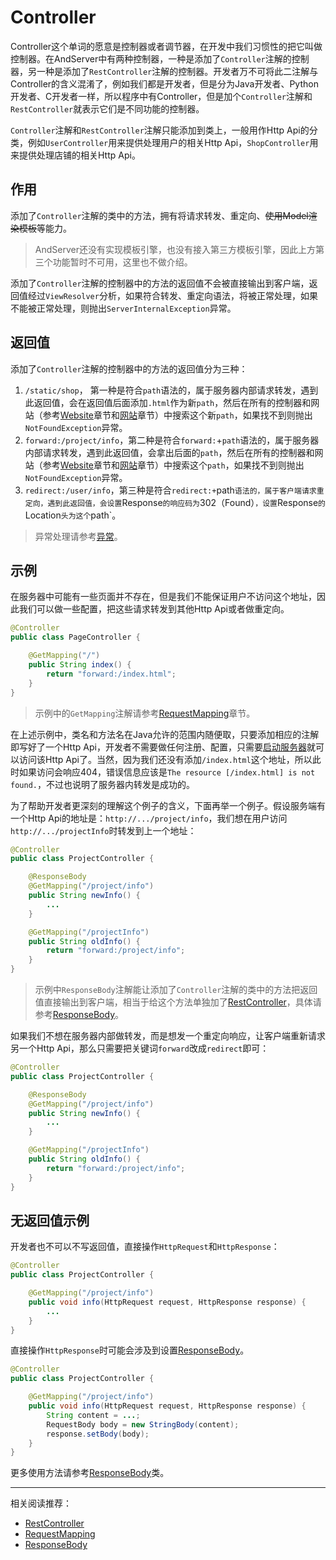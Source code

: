 # Controller

Controller这个单词的愿意是控制器或者调节器，在开发中我们习惯性的把它叫做控制器。在AndServer中有两种控制器，一种是添加了`Controller`注解的控制器，另一种是添加了`RestController`注解的控制器。开发者万不可将此二注解与Controller的含义混淆了，例如我们都是开发者，但是分为Java开发者、Python开发者、C开发者一样，所以程序中有Controller，但是加个`Controller`注解和`RestController`就表示它们是不同功能的控制器。

`Controller`注解和`RestController`注解只能添加到类上，一般用作Http Api的分类，例如`UserController`用来提供处理用户的相关Http Api，`ShopController`用来提供处理店铺的相关Http Api。

## 作用
添加了`Controller`注解的类中的方法，拥有将请求转发、重定向、~~使用Model渲染模板~~等能力。

> AndServer还没有实现模板引擎，也没有接入第三方模板引擎，因此上方第三个功能暂时不可用，这里也不做介绍。

添加了`Controller`注解的控制器中的方法的返回值不会被直接输出到客户端，返回值经过`ViewResolver`分析，如果符合转发、重定向语法，将被正常处理，如果不能被正常处理，则抛出`ServerInternalException`异常。

## 返回值
添加了`Controller`注解的控制器中的方法的返回值分为三种：  

1. `/static/shop`， 第一种是符合`path`语法的，属于服务器内部请求转发，遇到此返回值，会在返回值后面添加`.html`作为新`path`，然后在所有的控制器和网站（参考[Website](Website.md)章节和[网站](../website/README.md)章节）中搜索这个新`path`，如果找不到则抛出`NotFoundException`异常。  
2. `forward:/project/info`，第二种是符合`forward:`+`path`语法的，属于服务器内部请求转发，遇到此返回值，会拿出后面的`path`，然后在所有的控制器和网站（参考[Website](Website.md)章节和[网站](../website/README.md)章节）中搜索这个`path`，如果找不到则抛出`NotFoundException`异常。  
3. `redirect:/user/info`，第三种是符合`redirect:+`path`语法的，属于客户端请求重定向，遇到此返回值，会设置`Response`的响应码为`302（Found）`，设置`Response`的`Location`头为这个`path`。

> 异常处理请参考[异常](../class/ExceptionResolver.md)。

## 示例
在服务器中可能有一些页面并不存在，但是我们不能保证用户不访问这个地址，因此我们可以做一些配置，把这些请求转发到其他Http Api或者做重定向。

```java
@Controller
public class PageController {

    @GetMapping("/")
    public String index() {
        return "forward:/index.html";
    }
}
```

> 示例中的`GetMapping`注解请参考[RequestMapping](RequestMapping.md)章节。

在上述示例中，类名和方法名在Java允许的范围内随便取，只要添加相应的注解即写好了一个Http Api，开发者不需要做任何注册、配置，只需要[启动服务器](/Server.md)就可以访问该Http Api了。当然，因为我们还没有添加`/index.html`这个地址，所以此时如果访问会响应404，错误信息应该是`The resource [/index.html] is not found.`，不过也说明了服务器内转发是成功的。

为了帮助开发者更深刻的理解这个例子的含义，下面再举一个例子。假设服务端有一个Http Api的地址是：`http://.../project/info`，我们想在用户访问`http://.../projectInfo`时转发到上一个地址：

```java
@Controller
public class ProjectController {

    @ResponseBody
    @GetMapping("/project/info")
    public String newInfo() {
        ...
    }

    @GetMapping("/projectInfo")
    public String oldInfo() {
        return "forward:/project/info";
    }
}
```

> 示例中`ResponseBody`注解能让添加了`Controller`注解的类中的方法把返回值直接输出到客户端，相当于给这个方法单独加了[RestController](RestController.md)，具体请参考[ResponseBody](ResponseBody.md)。

如果我们不想在服务器内部做转发，而是想发一个重定向响应，让客户端重新请求另一个Http Api，那么只需要把关键词`forward`改成`redirect`即可：

```java
@Controller
public class ProjectController {

    @ResponseBody
    @GetMapping("/project/info")
    public String newInfo() {
        ...
    }

    @GetMapping("/projectInfo")
    public String oldInfo() {
        return "forward:/project/info";
    }
}
```

## 无返回值示例

开发者也不可以不写返回值，直接操作`HttpRequest`和`HttpResponse`：
```java
@Controller
public class ProjectController {

    @GetMapping("/project/info")
    public void info(HttpRequest request, HttpResponse response) {
        ...
    }
}
```
直接操作`HttpResponse`时可能会涉及到设置[ResponseBody](ResponseBody.md)。
```java
@Controller
public class ProjectController {

    @GetMapping("/project/info")
    public void info(HttpRequest request, HttpResponse response) {
        String content = ...;
        RequestBody body = new StringBody(content);
        response.setBody(body);
    }
}
```

更多使用方法请参考[ResponseBody](../class/ResponseBody.md)类。

----

相关阅读推荐：  
* [RestController](RestController.md)
* [RequestMapping](RequestMapping.md)
* [ResponseBody](ResponseBody.md)